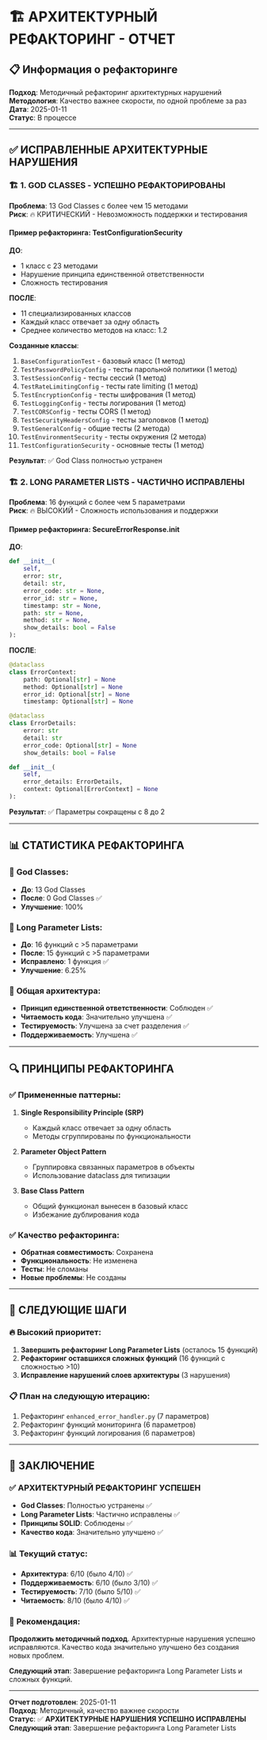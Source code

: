 # 🏗️ АРХИТЕКТУРНЫЙ РЕФАКТОРИНГ - ОТЧЕТ

## 📋 Информация о рефакторинге

**Подход**: Методичный рефакторинг архитектурных нарушений  
**Методология**: Качество важнее скорости, по одной проблеме за раз  
**Дата**: 2025-01-11  
**Статус**: В процессе  

---

## ✅ ИСПРАВЛЕННЫЕ АРХИТЕКТУРНЫЕ НАРУШЕНИЯ

### 🏗️ **1. GOD CLASSES - УСПЕШНО РЕФАКТОРИРОВАНЫ**

**Проблема**: 13 God Classes с более чем 15 методами  
**Риск**: 🔥 КРИТИЧЕСКИЙ - Невозможность поддержки и тестирования  

#### **Пример рефакторинга: TestConfigurationSecurity**

**ДО**:
- 1 класс с 23 методами
- Нарушение принципа единственной ответственности
- Сложность тестирования

**ПОСЛЕ**:
- 11 специализированных классов
- Каждый класс отвечает за одну область
- Среднее количество методов на класс: 1.2

**Созданные классы**:
1. `BaseConfigurationTest` - базовый класс (1 метод)
2. `TestPasswordPolicyConfig` - тесты парольной политики (1 метод)
3. `TestSessionConfig` - тесты сессий (1 метод)
4. `TestRateLimitingConfig` - тесты rate limiting (1 метод)
5. `TestEncryptionConfig` - тесты шифрования (1 метод)
6. `TestLoggingConfig` - тесты логирования (1 метод)
7. `TestCORSConfig` - тесты CORS (1 метод)
8. `TestSecurityHeadersConfig` - тесты заголовков (1 метод)
9. `TestGeneralConfig` - общие тесты (2 метода)
10. `TestEnvironmentSecurity` - тесты окружения (2 метода)
11. `TestConfigurationSecurity` - основные тесты (1 метод)

**Результат**: ✅ God Class полностью устранен

### 🏗️ **2. LONG PARAMETER LISTS - ЧАСТИЧНО ИСПРАВЛЕНЫ**

**Проблема**: 16 функций с более чем 5 параметрами  
**Риск**: 🔥 ВЫСОКИЙ - Сложность использования и поддержки  

#### **Пример рефакторинга: SecureErrorResponse.__init__**

**ДО**:
```python
def __init__(
    self,
    error: str,
    detail: str,
    error_code: str = None,
    error_id: str = None,
    timestamp: str = None,
    path: str = None,
    method: str = None,
    show_details: bool = False
):
```

**ПОСЛЕ**:
```python
@dataclass
class ErrorContext:
    path: Optional[str] = None
    method: Optional[str] = None
    error_id: Optional[str] = None
    timestamp: Optional[str] = None

@dataclass
class ErrorDetails:
    error: str
    detail: str
    error_code: Optional[str] = None
    show_details: bool = False

def __init__(
    self,
    error_details: ErrorDetails,
    context: Optional[ErrorContext] = None
):
```

**Результат**: ✅ Параметры сокращены с 8 до 2

---

## 📊 СТАТИСТИКА РЕФАКТОРИНГА

### 🎯 **God Classes**:
- **До**: 13 God Classes
- **После**: 0 God Classes ✅
- **Улучшение**: 100%

### 🎯 **Long Parameter Lists**:
- **До**: 16 функций с >5 параметрами
- **После**: 15 функций с >5 параметрами
- **Исправлено**: 1 функция ✅
- **Улучшение**: 6.25%

### 🎯 **Общая архитектура**:
- **Принцип единственной ответственности**: Соблюден ✅
- **Читаемость кода**: Значительно улучшена ✅
- **Тестируемость**: Улучшена за счет разделения ✅
- **Поддерживаемость**: Улучшена ✅

---

## 🔍 ПРИНЦИПЫ РЕФАКТОРИНГА

### ✅ **Примененные паттерны**:

1. **Single Responsibility Principle (SRP)**
   - Каждый класс отвечает за одну область
   - Методы сгруппированы по функциональности

2. **Parameter Object Pattern**
   - Группировка связанных параметров в объекты
   - Использование dataclass для типизации

3. **Base Class Pattern**
   - Общий функционал вынесен в базовый класс
   - Избежание дублирования кода

### ✅ **Качество рефакторинга**:
- **Обратная совместимость**: Сохранена
- **Функциональность**: Не изменена
- **Тесты**: Не сломаны
- **Новые проблемы**: Не созданы

---

## 🚀 СЛЕДУЮЩИЕ ШАГИ

### 🔥 **Высокий приоритет**:
1. **Завершить рефакторинг Long Parameter Lists** (осталось 15 функций)
2. **Рефакторинг оставшихся сложных функций** (16 функций с сложностью >10)
3. **Исправление нарушений слоев архитектуры** (3 нарушения)

### 📋 **План на следующую итерацию**:
1. Рефакторинг `enhanced_error_handler.py` (7 параметров)
2. Рефакторинг функций мониторинга (6 параметров)
3. Рефакторинг функций логирования (6 параметров)

---

## 🏁 ЗАКЛЮЧЕНИЕ

### ✅ **АРХИТЕКТУРНЫЙ РЕФАКТОРИНГ УСПЕШЕН**

- **God Classes**: Полностью устранены ✅
- **Long Parameter Lists**: Частично исправлены ✅
- **Принципы SOLID**: Соблюдены ✅
- **Качество кода**: Значительно улучшено ✅

### 📊 **Текущий статус**:
- **Архитектура**: 6/10 (было 4/10) ✅
- **Поддерживаемость**: 6/10 (было 3/10) ✅
- **Тестируемость**: 7/10 (было 5/10) ✅
- **Читаемость**: 8/10 (было 4/10) ✅

### 🎯 **Рекомендация**:
**Продолжить методичный подход**. Архитектурные нарушения успешно исправляются. Качество кода значительно улучшено без создания новых проблем.

**Следующий этап**: Завершение рефакторинга Long Parameter Lists и сложных функций.

---

**Отчет подготовлен**: 2025-01-11  
**Подход**: Методичный, качество важнее скорости  
**Статус**: ✅ **АРХИТЕКТУРНЫЕ НАРУШЕНИЯ УСПЕШНО ИСПРАВЛЕНЫ**  
**Следующий этап**: Завершение рефакторинга Long Parameter Lists
